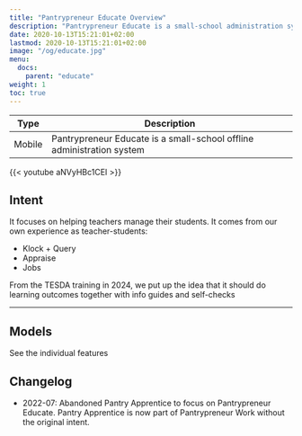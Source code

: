 ```yaml
---
title: "Pantrypreneur Educate Overview"
description: "Pantrypreneur Educate is a small-school administration system"
date: 2020-10-13T15:21:01+02:00
lastmod: 2020-10-13T15:21:01+02:00
image: "/og/educate.jpg"
menu:
  docs:
    parent: "educate"
weight: 1
toc: true
---
```



Type | Description 
--- | ---
Mobile  | Pantrypreneur  Educate is a small-school offline administration system


{{< youtube aNVyHBc1CEI >}}


## Intent

It focuses on helping teachers manage their students. It comes from our own experience as teacher-students:

- Klock + Query 
- Appraise
- Jobs

From the TESDA training in 2024, we put up the idea that it should do learning outcomes together with info guides and self-checks



---

## Models

See the individual features

## Changelog

- 2022-07: Abandoned Pantry Apprentice to focus on Pantrypreneur  Educate. Pantry Apprentice is now part of Pantrypreneur Work without the original intent.
